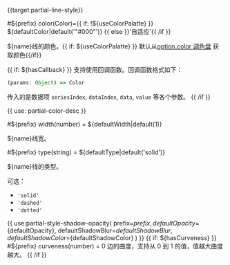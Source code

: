 {{target:partial-line-style}}

#${prefix} color(Color)={{ if: !${useColorPalatte} }} ${defaultColor|default('"#000"')} {{ else }}'自适应'{{ /if }}

${name}线的颜色。{{ if: ${useColorPalatte} }} 默认从[option.color 调色盘](~color) 获取颜色{{/if}}

{{ if: ${hasCallback} }}
支持使用回调函数。回调函数格式如下：
```js
(params: Object) => Color
```
传入的是数据项 `seriesIndex`, `dataIndex`, `data`, `value` 等各个参数。
{{ /if }}

{{ use: partial-color-desc }}

#${prefix} width(number) = ${defaultWidth|default(1)}

${name}线宽。

#${prefix} type(string) = ${defaultType|default('solid')}

${name}线的类型。

可选：
+ `'solid'`
+ `'dashed'`
+ `'dotted'`

{{ use:partial-style-shadow-opacity(
    prefix=${prefix},
    defaultOpacity=${defaultOpacity},
    defaultShadowBlur=${defaultShadowBlur},
    defaultShadowColor=${defaultShadowColor}
) }}
{{ if: ${hasCurveness} }}
#${prefix} curveness(number) = 0
边的曲度，支持从 0 到 1 的值，值越大曲度越大。
{{ /if }}

